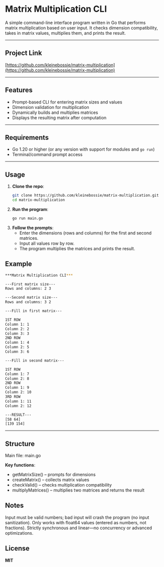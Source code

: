 # Matrix Multiplication CLI

A simple command-line interface program written in Go that performs matrix multiplication based on user input. It checks dimension compatibility, takes in matrix values, multiplies them, and prints the result.

---

## Project Link

[https://github.com/kleinebossie/matrix-multiplication](https://github.com/kleinebossie/matrix-multiplication)

---

## Features

- Prompt-based CLI for entering matrix sizes and values
- Dimension validation for multiplication
- Dynamically builds and multiplies matrices
- Displays the resulting matrix after computation

---

## Requirements

- Go 1.20 or higher (or any version with support for modules and `go run`)
- Terminal/command prompt access

---

## Usage

1. **Clone the repo**:
   ```bash
   git clone https://github.com/kleinebossie/matrix-multiplication.git
   cd matrix-multiplication
   ```
2. **Run the program**:
   ```bash
   go run main.go
   ```
3. **Follow the prompts**:
   - Enter the dimensions (rows and columns) for the first and second matrices.
   - Input all values row by row.
   - The program multiplies the matrices and prints the result.

## Example

```bash
***Matrix Multiplication CLI***

---First matrix size---
Rows and columns: 2 3

---Second matrix size---
Rows and columns: 3 2

---Fill in first matrix---

1ST ROW
Column 1: 1
Column 2: 2
Column 3: 3
2ND ROW
Column 1: 4
Column 2: 5
Column 3: 6

---Fill in second matrix---

1ST ROW
Column 1: 7
Column 2: 8
2ND ROW
Column 1: 9
Column 2: 10
3RD ROW
Column 1: 11
Column 2: 12

---RESULT---
[58 64]
[139 154]
```
---
## Structure

Main file: main.go

**Key functions**:
- getMatrixSize() – prompts for dimensions
- createMatrix() – collects matrix values
- checkValid() – checks multiplication compatibility
- multiplyMatrices() – multiplies two matrices and returns the result

## Notes

Input must be valid numbers; bad input will crash the program (no input sanitization).
Only works with float64 values (entered as numbers, not fractions).
Strictly synchronous and linear—no concurrency or advanced optimizations.

## License

**MIT**
